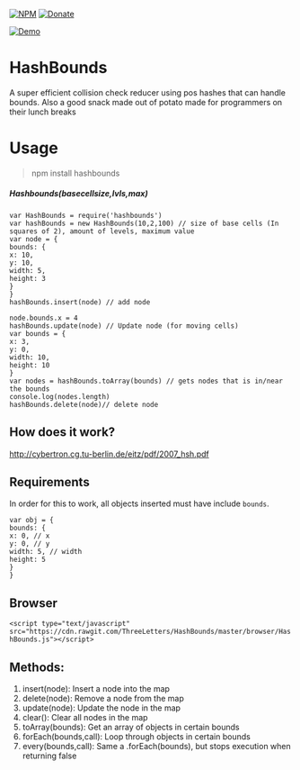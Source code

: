 
[![NPM](https://img.shields.io/badge/Module-Npm-blue.svg)](https://www.npmjs.com/package/hashbounds)
[![Donate](https://img.shields.io/badge/Donate-Paypal-brightgreen.svg)](https://paypal.me/andrews54757)

[![Demo](https://cloud.githubusercontent.com/assets/13282284/23081424/b7cd5f16-f522-11e6-8fe9-dfdde154340d.png)](https://threeletters.github.io/HashBounds/browser/visual/)

# HashBounds
A super efficient collision check reducer using pos hashes that can handle bounds. Also a good snack made out of potato made for programmers on their lunch breaks

# Usage
> npm install hashbounds

##### Hashbounds(basecellsize,lvls,max)

```
var HashBounds = require('hashbounds')
var hashBounds = new HashBounds(10,2,100) // size of base cells (In squares of 2), amount of levels, maximum value
var node = {
bounds: {
x: 10,
y: 10,
width: 5,
height: 3
}
}
hashBounds.insert(node) // add node

node.bounds.x = 4
hashBounds.update(node) // Update node (for moving cells)
var bounds = {
x: 3,
y: 0,
width: 10,
height: 10
}
var nodes = hashBounds.toArray(bounds) // gets nodes that is in/near the bounds
console.log(nodes.length)
hashBounds.delete(node)// delete node
```


## How does it work?

http://cybertron.cg.tu-berlin.de/eitz/pdf/2007_hsh.pdf

## Requirements
In order for this to work, all objects inserted must have include `bounds`.

```
var obj = {
bounds: {
x: 0, // x
y: 0, // y
width: 5, // width
height: 5
}
}
```

## Browser

`<script type="text/javascript" src="https://cdn.rawgit.com/ThreeLetters/HashBounds/master/browser/HashBounds.js"></script>`

## Methods:

1. insert(node): Insert a node into the map
2. delete(node): Remove a node from the map
3. update(node): Update the node in the map
4. clear(): Clear all nodes in the map
5. toArray(bounds): Get an array of objects in certain bounds
6. forEach(bounds,call): Loop through objects in certain bounds
7. every(bounds,call): Same a .forEach(bounds), but stops execution when returning false

